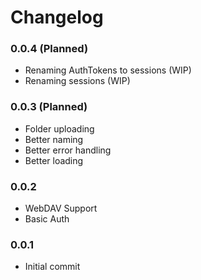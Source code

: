# Changelog

### 0.0.4 (Planned)

- Renaming AuthTokens to sessions (WIP)
- Renaming sessions (WIP)

### 0.0.3 (Planned)

- Folder uploading
- Better naming
- Better error handling
- Better loading

### 0.0.2

- WebDAV Support
- Basic Auth

### 0.0.1

- Initial commit

